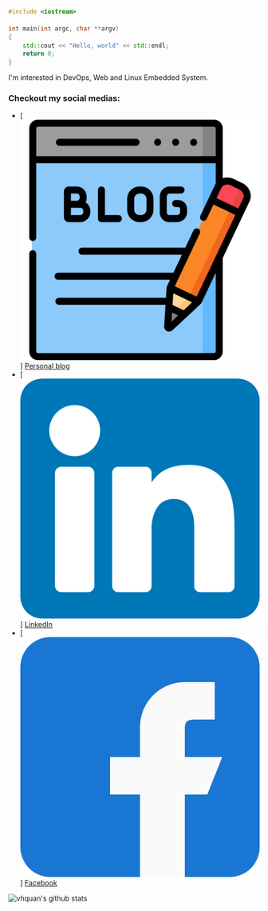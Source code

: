 ```c++
#include <iostream>

int main(int argc, char **argv)
{
    std::cout << "Hello, world" << std::endl;
    return 0;
}
```
I'm interested in DevOps, Web and Linux Embedded System.
### Checkout my social medias:
- [![](./assets/blog.png)] [Personal blog](http://alychee.xyz)
- [![](./assets/linkedin.png)] [LinkedIn](https://www.linkedin.com/in/vhquan/)
- [![](./assets/facebook.png)] [Facebook](https://www.facebook.com/hqtrx/)

![vhquan's github stats](https://github-readme-stats.vercel.app/api?username=vhquan&show_icons=true&theme=dark)
